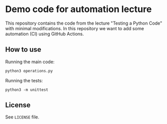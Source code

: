 # Demo code for automation lecture 

This repository contains the code from the lecture "Testing a Python Code" with minimal modifications. In this repository we want to add some automation (CI) using GitHub Actions.

## How to use

Running the main code:

```bash
python3 operations.py
```

Running the tests:

```
python3 -m unittest
```

## License

See `LICENSE` file.
